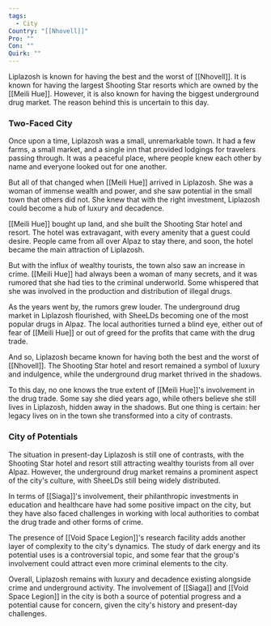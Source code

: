 ```yaml
---
tags:
  - City
Country: "[[Nhovell]]"
Pro: ""
Con: ""
Quirk: ""
---
```

Liplazosh is known for having the best and the worst of [[Nhovell]]. It is known for having the largest Shooting Star resorts which are owned by the [[Meili Hue]]. However, it is also known for having the biggest underground drug market. The reason behind this is uncertain to this day.

### Two-Faced City

Once upon a time, Liplazosh was a small, unremarkable town. It had a few farms, a small market, and a single inn that provided lodgings for travelers passing through. It was a peaceful place, where people knew each other by name and everyone looked out for one another.

But all of that changed when [[Meili Hue]] arrived in Liplazosh. She was a woman of immense wealth and power, and she saw potential in the small town that others did not. She knew that with the right investment, Liplazosh could become a hub of luxury and decadence.

[[Meili Hue]] bought up land, and she built the Shooting Star hotel and resort. The hotel was extravagant, with every amenity that a guest could desire. People came from all over Alpaz to stay there, and soon, the hotel became the main attraction of Liplazosh.

But with the influx of wealthy tourists, the town also saw an increase in crime. [[Meili Hue]] had always been a woman of many secrets, and it was rumored that she had ties to the criminal underworld. Some whispered that she was involved in the production and distribution of illegal drugs.

As the years went by, the rumors grew louder. The underground drug market in Liplazosh flourished, with SheeLDs becoming one of the most popular drugs in Alpaz. The local authorities turned a blind eye, either out of fear of [[Meili Hue]] or out of greed for the profits that came with the drug trade.

And so, Liplazosh became known for having both the best and the worst of [[Nhovell]]. The Shooting Star hotel and resort remained a symbol of luxury and indulgence, while the underground drug market thrived in the shadows.

To this day, no one knows the true extent of [[Meili Hue]]'s involvement in the drug trade. Some say she died years ago, while others believe she still lives in Liplazosh, hidden away in the shadows. But one thing is certain: her legacy lives on in the town she transformed into a city of contrasts.

### City of Potentials

The situation in present-day Liplazosh is still one of contrasts, with the Shooting Star hotel and resort still attracting wealthy tourists from all over Alpaz. However, the underground drug market remains a prominent aspect of the city's culture, with SheeLDs still being widely distributed.

In terms of [[Siaga]]'s involvement, their philanthropic investments in education and healthcare have had some positive impact on the city, but they have also faced challenges in working with local authorities to combat the drug trade and other forms of crime.

The presence of [[Void Space Legion]]'s research facility adds another layer of complexity to the city's dynamics. The study of dark energy and its potential uses is a controversial topic, and some fear that the group's involvement could attract even more criminal elements to the city.

Overall, Liplazosh remains with luxury and decadence existing alongside crime and underground activity. The involvement of [[Siaga]] and [[Void Space Legion]] in the city is both a source of potential progress and a potential cause for concern, given the city's history and present-day challenges.